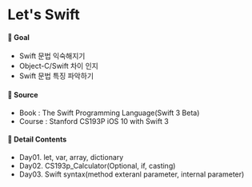 Let's Swift
===================

#### :dart: Goal
- Swift 문법 익숙해지기
- Object-C/Swift 차이 인지
- Swift 문법 특징 파악하기

#### :blue_book: Source
- Book : The Swift Programming Language(Swift 3 Beta)
- Course : Stanford CS193P iOS 10 with Swift 3

#### :page_with_curl: Detail Contents
- Day01. let, var, array, dictionary
- Day02. CS193p_Calculator(Optional, if, casting)
- Day03. Swift syntax(method exteranl parameter, internal parameter)
